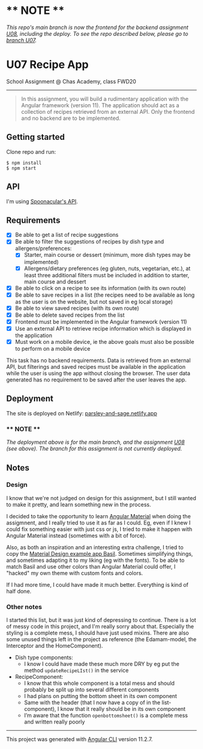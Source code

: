 # ** NOTE **

*This repo's main branch is now the frontend for the backend assignment [U08](https://github.com/chas-academy/u08-recipe-api-stenwall), including the deploy. To see the repo described below, please go to [branch U07](https://github.com/chas-academy/u07-recipe-app-stenwall/tree/u07).*


# U07 Recipe App

School Assignment @ Chas Academy, class FWD20

---

>In this assignment, you will build a rudimentary application with the Angular framework (version 11). The application should act as a collection of recipes retrieved from an external API. Only the frontend and no backend are to be implemented.

## Getting started

Clone repo and run:
```
$ npm install
$ npm start
```

## API

I'm using [Spoonacular's API](https://spoonacular.com/food-api/).

## Requirements

- [x] Be able to get a list of recipe suggestions
- [x] Be able to filter the suggestions of recipes by dish type and allergens/preferences:
  - [x] Starter, main course or dessert (minimum, more dish types may be implemented)
  - [x] Allergens/dietary preferences (eg gluten, nuts, vegetarian, etc.), at least three additional filters must be included in addition to starter, main course and dessert
- [x] Be able to click on a recipe to see its information (with its own route)
- [x] Be able to save recipes in a list (the recipes need to be available as long as the user is on the website, but not saved in eg local storage)
- [x] Be able to view saved recipes (with its own route)
- [x] Be able to delete saved recipes from the list
- [x] Frontend must be implemented in the Angular framework (version 11)
- [x] Use an external API to retrieve recipe information which is displayed in the application
- [x] Must work on a mobile device, ie the above goals must also be possible to perform on a mobile device

This task has no backend requirements. Data is retrieved from an external API, but filterings and saved recipes must be available in the application while the user is using the app without closing the browser. The user data generated has no requirement to be saved after the user leaves the app.

## Deployment

The site is deployed on Netlify: [parsley-and-sage.netlify.app](https://parsley-and-sage.netlify.app/)

### ** NOTE **

*The deployment above is for the main branch, and the assignment [U08](https://github.com/chas-academy/u08-recipe-api-stenwall) (see above). The branch for this assignment is not currently deployed.*
## Notes

### Design

I know that we're not judged on design for this assignment, but I still wanted to make it pretty, and learn something new in the process.

I decided to take the opportunity to learn [Angular Material](https://material.angular.io/) when doing the assigmnent, and I really tried to use it as far as I could. Eg, even if I knew I could fix something easier with just css or js, I tried to make it happen with Angular Material instead (sometimes with a bit of force).

Also, as both an inspiration and an interesting extra challenge, I tried to copy the [Material Design example app Basil](https://material.io/design/material-studies/basil.html). Sometimes simplifying things, and sometimes adapting it to my liking (eg with the fonts). To be able to match Basil and use other colors than Angular Material could offer, I "hacked" my own theme with custom fonts and colors.

If I had more time, I could have made it much better. Everything is kind of half done.

### Other notes

I started this list, but it was just kind of depressing to continue. There is a lot of messy code in this project, and I'm really sorry about that. Especially the styling is a complete mess, I should have just used mixins. There are also some unused things left in the project as reference (the Edamam-model, the Interceptor and the HomeComponent).

- Dish type components:
    - I know I could have made these much more DRY by eg put the method `updateRecipeLIst()` in the service
- RecipeComponent:
    - I know that this whole component is a total mess and should probably be split up into several different components
    - I had plans on putting the bottom sheet in its own component
    - Same with the header (that I now have a copy of in the list-component), I know that it really should be in its own component
    - I’m aware that the function `openbottomsheet()` is a complete mess and written really poorly

---


This project was generated with [Angular CLI](https://github.com/angular/angular-cli) version 11.2.7.
